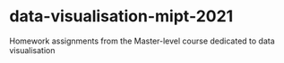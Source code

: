 # data-visualisation-mipt-2021
Homework assignments from the Master-level course dedicated to data visualisation
